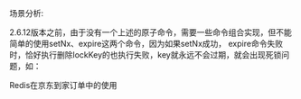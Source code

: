 场景分析:

2.6.12版本之前，由于没有一个上述的原子命令，需要一些命令组合实现，但不能简单的使用setNx、expire这两个命令，因为如果setNx成功，
expire命令失败时，恰好执行删除lockKey的也执行失败，key就永远不会过期，就会出现死锁问题，如：

Redis在京东到家订单中的使用

